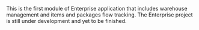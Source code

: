 This is the first module of Enterprise application that includes warehouse management and items and packages flow tracking. The Enterprise project is still under development and yet to be finished.
